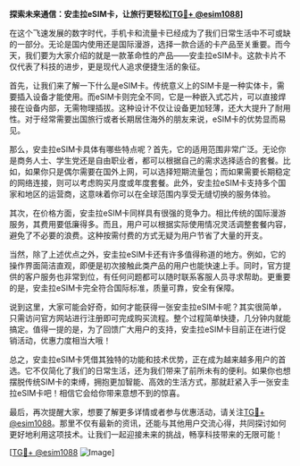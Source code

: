 **探索未来通信：安圭拉eSIM卡，让旅行更轻松[[TG💪+ @esim1088](https://t.me/s/esim1088)]**

在这个飞速发展的数字时代，手机卡和流量卡已经成为了我们日常生活中不可或缺的一部分。无论是国内使用还是国际漫游，选择一款合适的卡产品至关重要。而今天，我们要为大家介绍的就是一款革命性的产品——安圭拉eSIM卡。这款卡片不仅代表了科技的进步，更是现代人追求便捷生活的象征。

首先，让我们来了解一下什么是eSIM卡。传统意义上的SIM卡是一种实体卡，需要插入设备才能使用。而eSIM卡则完全不同，它是一种嵌入式芯片，可以直接焊接在设备内部，无需物理插拔。这种设计不仅让设备更加轻薄，还大大提升了耐用性。对于经常需要出国旅行或者长期居住海外的朋友来说，eSIM卡的优势显而易见。

那么，安圭拉eSIM卡具体有哪些特点呢？首先，它的适用范围非常广泛。无论你是商务人士、学生党还是自由职业者，都可以根据自己的需求选择适合的套餐。比如，如果你只是偶尔需要在国外上网，可以选择短期流量包；而如果需要长期稳定的网络连接，则可以考虑购买月度或年度套餐。此外，安圭拉eSIM卡支持多个国家和地区的运营商，这意味着你可以在全球范围内享受无缝切换的服务体验。

其次，在价格方面，安圭拉eSIM卡同样具有很强的竞争力。相比传统的国际漫游服务，其费用要低廉得多。而且，用户可以根据实际使用情况灵活调整套餐内容，避免了不必要的浪费。这种按需付费的方式无疑为用户节省了大量的开支。

当然，除了上述优点之外，安圭拉eSIM卡还有许多值得称道的地方。例如，它的操作界面简洁直观，即便是初次接触此类产品的用户也能快速上手。同时，官方提供的客户服务也非常到位，有任何问题都可以随时联系客服人员寻求帮助。更重要的是，安圭拉eSIM卡完全符合国际标准，质量可靠，安全有保障。

说到这里，大家可能会好奇，如何才能获得一张安圭拉eSIM卡呢？其实很简单，只需访问官方网站进行注册即可完成购买流程。整个过程简单快捷，几分钟内就能搞定。值得一提的是，为了回馈广大用户的支持，安圭拉eSIM卡目前正在进行促销活动，优惠力度相当大哦！

总之，安圭拉eSIM卡凭借其独特的功能和技术优势，正在成为越来越多用户的首选。它不仅简化了我们的日常生活，还为我们带来了前所未有的便利。如果你也想摆脱传统SIM卡的束缚，拥抱更加智能、高效的生活方式，那就赶紧入手一张安圭拉eSIM卡吧！相信它会给你带来意想不到的惊喜。

最后，再次提醒大家，想要了解更多详情或者参与优惠活动，请关注[TG💪+ @esim1088](https://t.me/s/esim1088)。那里不仅有最新的资讯，还能与其他用户交流心得，共同探讨如何更好地利用这项技术。让我们一起迎接未来的挑战，畅享科技带来的无限可能！

[[TG💪+ @esim1088](https://t.me/s/esim1088) ![Image](https://i.postimg.cc/4NQfJmqS/Snipaste-2025-05-13-00-14-12.png)]